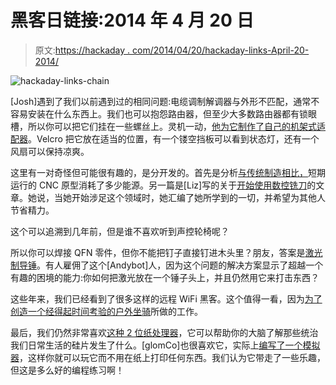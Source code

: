# 黑客日链接:2014 年 4 月 20 日

> 原文:[https://hackaday . com/2014/04/20/hackaday-links-April-20-2014/](https://hackaday.com/2014/04/20/hackaday-links-april-20-2014/)

![hackaday-links-chain](../Images/da184e9bde007f88b719f5aafc440574.png)

[Josh]遇到了我们以前遇到过的相同问题:电缆调制解调器与外形不匹配，通常不容易安装在什么东西上。我们也可以抱怨路由器，但至少大多数路由器都有锁眼槽，所以你可以把它们挂在一些螺丝上。灵机一动，[他为它制作了自己的机架式适配器](http://610bob.com/?p=148)。Velcro 把它放在适当的位置，有一个镂空挡板可以看到状态灯，还有一个风扇可以保持凉爽。

这里有一对奇怪但可能很有趣的，是分开发的。首先是分析[与传统制造相比，](http://www.lowtechmagazine.com/2014/03/how-sustainable-is-digital-fabrication.html)短期运行的 CNC 原型消耗了多少能源。另一篇是[Liz]写的关于[开始使用数控铣刀](http://rettgergalactic.com/blog/2014/04/getting-started-with-cnc-router-bits/)的文章。她说，当她开始涉足这个领域时，她汇编了她所学到的一切，并希望为其他人节省精力。

这个可以追溯到几年前，但是谁不喜欢听到声控轮椅呢？

所以你可以焊接 QFN 零件，但你不能把钉子直接钉进木头里？朋友，答案是[激光制导锤](http://www.instructables.com/id/Laser-Guided-Hammer/)。有人雇佣了这个[Andybot]人，因为这个问题的解决方案显示了超越一个有趣的困境的能力:你如何把激光放在一个锤子头上，并且仍然用它来打击东西？

这些年来，我们已经看到了很多这样的远程 WiFi 黑客。这个值得一看，因为[为了创造一个经得起时间考验的户外坐骑](http://projects.hascomp.net/RB411/)所做的工作。

最后，我们仍然非常喜欢[这种 2 位纸处理器](http://hackaday.com/2010/09/23/2-bit-paper-processor-teaches-how-they-work/)，它可以帮助你的大脑了解那些统治我们日常生活的硅片发生了什么。[glomCo]也很喜欢它，实际上[编写了一个模拟器](https://github.com/glomCo/Paper-processor-emulator)，这样你就可以玩它而不用在纸上打印任何东西。我们认为它带走了一些乐趣，但这是多么好的编程练习啊！